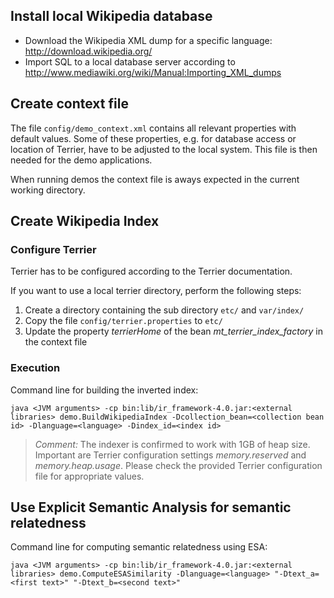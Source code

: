 ## Install local Wikipedia database ##
  * Download the Wikipedia XML dump for a specific language: http://download.wikipedia.org/
  * Import SQL to a local database server according to http://www.mediawiki.org/wiki/Manual:Importing_XML_dumps

## Create context file ##
The file `config/demo_context.xml` contains all relevant properties with default values. Some of these properties, e.g. for database access or location of Terrier, have to be adjusted to the local system. This file is then needed for the demo applications.

When running demos the context file is aways expected in the current working directory.

## Create Wikipedia Index ##

### Configure Terrier ###
Terrier has to be configured according to the Terrier documentation.

If you want to use a local terrier directory, perform the following steps:
  1. Create a directory containing the sub directory `etc/` and `var/index/`
  1. Copy the file `config/terrier.properties` to `etc/`
  1. Update the property _terrierHome_ of the bean _mt\_terrier\_index\_factory_ in the context file

### Execution ###

Command line for building the inverted index:
```
java <JVM arguments> -cp bin:lib/ir_framework-4.0.jar:<external libraries> demo.BuildWikipediaIndex -Dcollection_bean=<collection bean id> -Dlanguage=<language> -Dindex_id=<index id>
```

> _Comment:_ The indexer is confirmed to work with 1GB of heap size. Important are Terrier configuration settings _memory.reserved_ and _memory.heap.usage_. Please check the provided Terrier configuration file for appropriate values.

## Use Explicit Semantic Analysis for semantic relatedness ##

Command line for computing semantic relatedness using ESA:
```
java <JVM arguments> -cp bin:lib/ir_framework-4.0.jar:<external libraries> demo.ComputeESASimilarity -Dlanguage=<language> "-Dtext_a=<first text>" "-Dtext_b=<second text>"
```